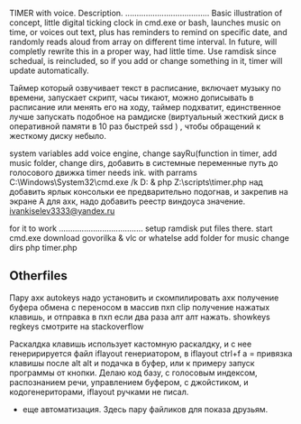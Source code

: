 TIMER with voice. Description.
.....................................
Basic illustration of concept, little digital ticking clock in cmd.exe or bash, launches music on time, or voices out text, plus has reminders to remind on specific date, and 
randomly reads aloud from array on different time interval. In future, will completly rewrite this in a proper way, had little time. Use ramdisk since schedual, is reincluded, 
so if you add or change something in it, timer will update automatically. 

Таймер который озвучивает текст в расписание, включает музыку по времени, запускает скрипт, часы тикают, можно дописывать в расписание или менять его на ходу, таймер подхватит, 
единственное лучше запускать подобное на рамдиске (виртуальный жесткий диск в оперативной памяти в 10 раз быстрей ssd ) , чтобы обращений к жесткому диску небыло. 


system variables add voice engine, change sayRu(function in timer, add music folder, change dirs, 
добавить в системные переменные путь до голосового движка 
timer needs ink. with parrams C:\Windows\System32\cmd.exe /k D: & php Z:\scripts\timer.php 
над добавить ярлык консольки ее предварительно подогнав, и закрепив на экране
А для ахк, надо добавить реестр виндоуса значение. ivankiselev3333@yandex.ru

for it to work
.....................................
setup ramdisk put files there. 
start cmd.exe 
download govorilka & vlc or whatelse 
add folder for music change dirs
php timer.php 

Otherfiles
---------------------------------------
Пару ахк 
autokeys надо установить и скомпилировать ахк 
получение буфера обмена с переносом в массив пхп clip
получение нажатых клавишь, и отправка в пхп если два раза алт алт нажать. showkeys regkeys  смотрите на stackoverflow 

Раскалдка клавишь использует кастомную раскалдку, и с нее генеририруется файл iflayout генериатором, в iflayout ctrl+f a = привязка клавишы после alt alt и подачка в буфер, или к примеру 
запуск программы от кнопки. Делаю код базу, с голосовым индексом, распознанием речи, управлением буфером, с джойстиком, и кодогенериторами, iflayout ручками не писал.
+ еще автоматизация. Здесь пару файликов для показа друзьям.



